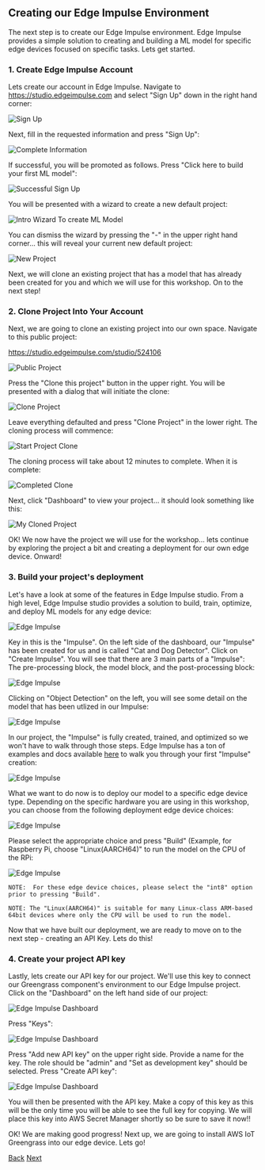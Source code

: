
## Creating our Edge Impulse Environment

The next step is to create our Edge Impulse environment. Edge Impulse provides a simple solution to creating and building a ML model for specific edge devices focused on specific tasks.  Lets get started. 

### 1. Create Edge Impulse Account

Lets create our account in Edge Impulse. Navigate to https://studio.edgeimpulse.com and select "Sign Up" down in the right hand corner:

![Sign Up](EI_SignUp_1.png)

Next, fill in the requested information and press "Sign Up":

![Complete Information](EI_SignUp_2.png)

If successful, you will be promoted as follows. Press "Click here to build your first ML model":

![Successful Sign Up](EI_SignUp_3.png)

You will be presented with a wizard to create a new default project:

![Intro Wizard To create ML Model](EI_SIgnUp_4.png)

You can dismiss the wizard by pressing the "-" in the upper right hand corner... this will reveal your current new default project:

![New Project](EI_SignUp_5.png)

Next, we will clone an existing project that has a model that has already been created for you and which we will use for this workshop. On to the next step!

### 2. Clone Project Into Your Account

Next, we are going to clone an existing project into our own space. Navigate to this public project: 

https://studio.edgeimpulse.com/studio/524106

![Public Project](EI_Clone_1.png)

Press the "Clone this project" button in the upper right. You will be presented with a dialog that will initiate the clone:

![Clone Project](EI_Clone_2.png)

Leave everything defaulted and press "Clone Project" in the lower right. The cloning process will commence:

![Start Project Clone](EI_Clone_3.png)

The cloning process will take about 12 minutes to complete. When it is complete:

![Completed Clone](EI_Clone_4.png)

Next, click "Dashboard" to view your project... it should look something like this:

![My Cloned Project](EI_Clone_5.png)

OK! We now have the project we will use for the workshop... lets continue by exploring the project a bit and creating a deployment for our own edge device. Onward!

### 3. Build your project's deployment

Let's have a look at some of the features in Edge Impulse studio. From a high level, Edge Impulse studio provides a solution to build, train, optimize, and deploy ML models for any edge device:

![Edge Impulse](EI_Project_1.png)

Key in this is the "Impulse".  On the left side of the dashboard, our "Impulse" has been created for us and is called "Cat and Dog Detector". Click on "Create Impulse". You will see that there are 3 main parts of a "Impulse":  The pre-processing block, the model block, and the post-processing block:

![Edge Impulse](EI_Project_2.png)

Clicking on "Object Detection" on the left, you will see some detail on the model that has been utlized in our Impulse:

![Edge Impulse](EI_Project_3.png)

In our project, the "Impulse" is fully created, trained, and optimized so we won't have to walk through those steps.  Edge Impulse has a ton of examples and docs available [here](https:://docs.edgeimpulse.com) to walk you through your first "Impulse" creation:

![Edge Impulse](EI_Project_4.png)

What we want to do now is to deploy our model to a specific edge device type.  Depending on the specific hardware you are using in this workshop, you can choose from the following deployment edge device choices:

![Edge Impulse](EI_Project_5.png)

Please select the appropriate choice and press "Build" (Example, for Raspberry Pi, choose "Linux(AARCH64)" to run the model on the CPU of the RPi:

![Edge Impulse](EI_Project_6.png)

	NOTE:  For these edge device choices, please select the "int8" option 
	prior to pressing "Build". 

	NOTE: The "Linux(AARCH64)" is suitable for many Linux-class ARM-based 
	64bit devices where only the CPU will be used to run the model. 

Now that we have built our deployment, we are ready to move on to the next step - creating an API Key. Lets do this!

### 4. Create your project API key

Lastly, lets create our API key for our project. We'll use this key to connect our Greengrass component's environment to our Edge Impulse project. Click on the "Dashboard"  on the left hand side of our project:

![Edge Impulse Dashboard](EI_Key_1.png)

Press "Keys":

![Edge Impulse Dashboard](EI_Key_2.png)

Press "Add new API key" on the upper right side. Provide a name for the key. The role should be "admin" and "Set as development key" should be selected. Press "Create API key":

![Edge Impulse Dashboard](EI_Key_3.png)

You will then be presented with the API key. Make a copy of this key as this will be the only time you will be able to see the full key for copying. We will place this key into AWS Secret Manager shortly so be sure to save it now!!

OK!  We are making good progress!  Next up, we are going to install AWS IoT Greengrass into our edge device. Lets go!

[Back](../1_HardwareSetup/HardwareSetup.md) [Next](../3_GreengrassInstallation/GreengrassInstallation.md)